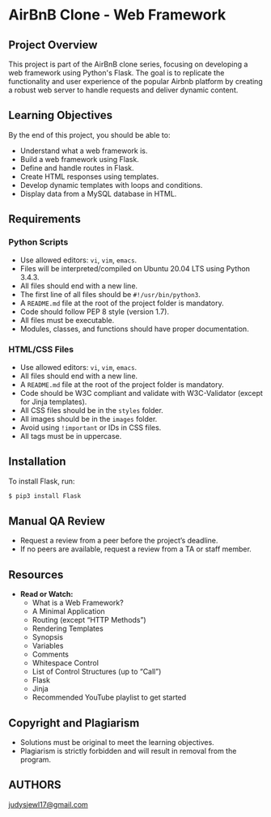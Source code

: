# AirBnB Clone - Web Framework

## Project Overview
This project is part of the AirBnB clone series, focusing on developing a web framework using Python's Flask. The goal is to replicate the functionality and user experience of the popular Airbnb platform by creating a robust web server to handle requests and deliver dynamic content.

## Learning Objectives
By the end of this project, you should be able to:
- Understand what a web framework is.
- Build a web framework using Flask.
- Define and handle routes in Flask.
- Create HTML responses using templates.
- Develop dynamic templates with loops and conditions.
- Display data from a MySQL database in HTML.

## Requirements
### Python Scripts
- Use allowed editors: `vi`, `vim`, `emacs`.
- Files will be interpreted/compiled on Ubuntu 20.04 LTS using Python 3.4.3.
- All files should end with a new line.
- The first line of all files should be `#!/usr/bin/python3`.
- A `README.md` file at the root of the project folder is mandatory.
- Code should follow PEP 8 style (version 1.7).
- All files must be executable.
- Modules, classes, and functions should have proper documentation.

### HTML/CSS Files
- Use allowed editors: `vi`, `vim`, `emacs`.
- All files should end with a new line.
- A `README.md` file at the root of the project folder is mandatory.
- Code should be W3C compliant and validate with W3C-Validator (except for Jinja templates).
- All CSS files should be in the `styles` folder.
- All images should be in the `images` folder.
- Avoid using `!important` or IDs in CSS files.
- All tags must be in uppercase.

## Installation
To install Flask, run:
```bash
$ pip3 install Flask
```

## Manual QA Review
- Request a review from a peer before the project’s deadline.
- If no peers are available, request a review from a TA or staff member.

## Resources
- **Read or Watch:**
  - What is a Web Framework?
  - A Minimal Application
  - Routing (except “HTTP Methods”)
  - Rendering Templates
  - Synopsis
  - Variables
  - Comments
  - Whitespace Control
  - List of Control Structures (up to “Call”)
  - Flask
  - Jinja
  - Recommended YouTube playlist to get started

## Copyright and Plagiarism
- Solutions must be original to meet the learning objectives.
- Plagiarism is strictly forbidden and will result in removal from the program.

## AUTHORS
judysjewl17@gmail.com
